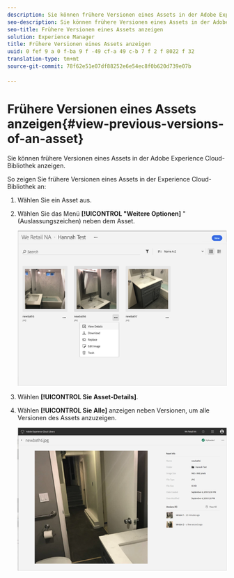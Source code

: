 ```yaml
---
description: Sie können frühere Versionen eines Assets in der Adobe Experience Cloud-Bibliothek anzeigen.
seo-description: Sie können frühere Versionen eines Assets in der Adobe Experience Cloud-Bibliothek anzeigen.
seo-title: Frühere Versionen eines Assets anzeigen
solution: Experience Manager
title: Frühere Versionen eines Assets anzeigen
uuid: 0 fef 9 a 0 f-ba 9 f -49 cf-a 49 c-b 7 f 2 f 8022 f 32
translation-type: tm+mt
source-git-commit: 78f62e51e07df88252e6e54ec8f0b620d739e07b

---
```



# Frühere Versionen eines Assets anzeigen{#view-previous-versions-of-an-asset}

Sie können frühere Versionen eines Assets in der Adobe Experience Cloud-Bibliothek anzeigen.

So zeigen Sie frühere Versionen eines Assets in der Experience Cloud-Bibliothek an:

1. Wählen Sie ein Asset aus.
1. Wählen Sie das Menü **[!UICONTROL "Weitere Optionen]** " (Auslassungszeichen) neben dem Asset.

   ![](assets/library_asset_options.png)

1. Wählen **[!UICONTROL Sie Asset-Details]**.
1. Wählen **[!UICONTROL Sie Alle]** anzeigen neben Versionen, um alle Versionen des Assets anzuzeigen.

   ![](assets/library_details_versions.png)

